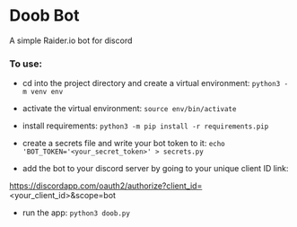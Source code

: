 # Doob Bot

A simple Raider.io bot for discord

### To use:


* cd into the project directory and create a virtual environment:
`python3 -m venv env`


* activate the virtual environment:
`source env/bin/activate`


* install requirements:
`python3 -m pip install -r requirements.pip`


* create a secrets file and write your bot token to it:
`echo 'BOT_TOKEN='<your_secret_token>' > secrets.py`


* add the bot to your discord server by going to your unique client ID link:

https://discordapp.com/oauth2/authorize?client_id=<your_client_id>&scope=bot


* run the app:
`python3 doob.py`
